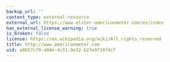 ```yaml
---
backup_url: ''
content_type: external-resource
external_url: https://www.elster-americanmeter.com/en/index
has_external_license_warning: true
is_broken: false
license: https://en.wikipedia.org/wiki/All_rights_reserved
title: http://www.americanmeter.com
uid: e0b57c79-a04e-4c51-9e32-b27e9f197dcf
---
```

